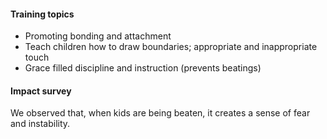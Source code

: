 #### Training topics

- Promoting bonding and attachment
- Teach children how to draw boundaries; appropriate and inappropriate touch
- Grace filled discipline and instruction (prevents beatings)

#### Impact survey

We observed that, when kids are being beaten, it creates a sense of fear and instability.